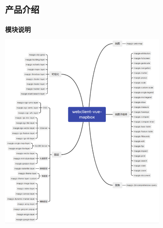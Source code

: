 # 产品介绍

[comment]: <> (## 核心框架)

[comment]: <> (![核心框架]&#40;../images/framework/webclient-vue-mapboxgl.png&#41;)

## 模块说明

![模块说明](./webclient-vue-mapbox.png)